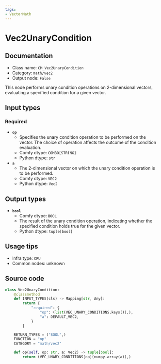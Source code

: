 ```yaml
---
tags:
- VectorMath
---
```


# Vec2UnaryCondition
## Documentation
- Class name: `CM_Vec2UnaryCondition`
- Category: `math/vec2`
- Output node: `False`

This node performs unary condition operations on 2-dimensional vectors, evaluating a specified condition for a given vector.
## Input types
### Required
- **`op`**
    - Specifies the unary condition operation to be performed on the vector. The choice of operation affects the outcome of the condition evaluation.
    - Comfy dtype: `COMBO[STRING]`
    - Python dtype: `str`
- **`a`**
    - The 2-dimensional vector on which the unary condition operation is to be performed.
    - Comfy dtype: `VEC2`
    - Python dtype: `Vec2`
## Output types
- **`bool`**
    - Comfy dtype: `BOOL`
    - The result of the unary condition operation, indicating whether the specified condition holds true for the given vector.
    - Python dtype: `tuple[bool]`
## Usage tips
- Infra type: `CPU`
- Common nodes: unknown


## Source code
```python
class Vec2UnaryCondition:
    @classmethod
    def INPUT_TYPES(cls) -> Mapping[str, Any]:
        return {
            "required": {
                "op": (list(VEC_UNARY_CONDITIONS.keys()),),
                "a": DEFAULT_VEC2,
            }
        }

    RETURN_TYPES = ("BOOL",)
    FUNCTION = "op"
    CATEGORY = "math/vec2"

    def op(self, op: str, a: Vec2) -> tuple[bool]:
        return (VEC_UNARY_CONDITIONS[op](numpy.array(a)),)

```
